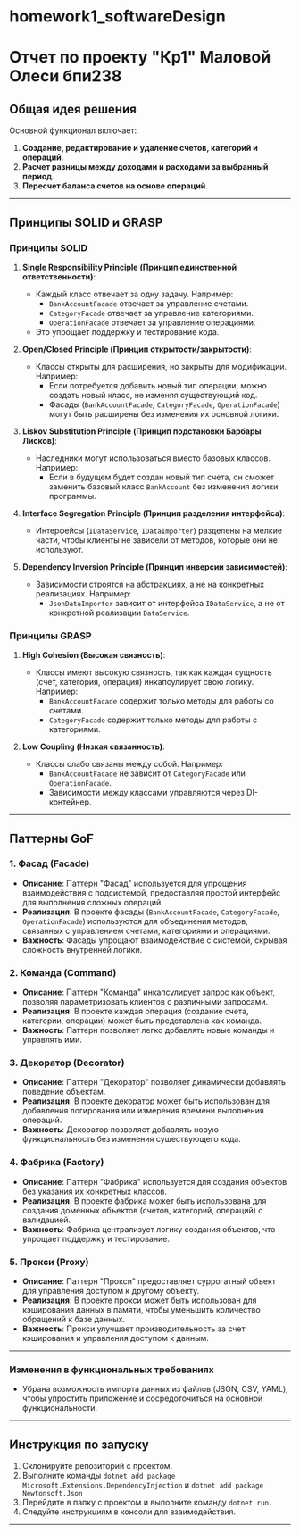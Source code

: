 # homework1_softwareDesign
# Отчет по проекту "Кр1" Маловой Олеси бпи238

## Общая идея решения

Основной функционал включает:

1. **Создание, редактирование и удаление счетов, категорий и операций**.
2. **Расчет разницы между доходами и расходами за выбранный период**.
3. **Пересчет баланса счетов на основе операций**.

---

## Принципы SOLID и GRASP

### Принципы SOLID

1. **Single Responsibility Principle (Принцип единственной ответственности)**:
   - Каждый класс отвечает за одну задачу. Например:
     - `BankAccountFacade` отвечает за управление счетами.
     - `CategoryFacade` отвечает за управление категориями.
     - `OperationFacade` отвечает за управление операциями.
   - Это упрощает поддержку и тестирование кода.

2. **Open/Closed Principle (Принцип открытости/закрытости)**:
   - Классы открыты для расширения, но закрыты для модификации. Например:
     - Если потребуется добавить новый тип операции, можно создать новый класс, не изменяя существующий код.
     - Фасады (`BankAccountFacade`, `CategoryFacade`, `OperationFacade`) могут быть расширены без изменения их основной логики.

3. **Liskov Substitution Principle (Принцип подстановки Барбары Лисков)**:
   - Наследники могут использоваться вместо базовых классов. Например:
     - Если в будущем будет создан новый тип счета, он сможет заменить базовый класс `BankAccount` без изменения логики программы.

4. **Interface Segregation Principle (Принцип разделения интерфейса)**:
   - Интерфейсы (`IDataService`, `IDataImporter`) разделены на мелкие части, чтобы клиенты не зависели от методов, которые они не используют.

5. **Dependency Inversion Principle (Принцип инверсии зависимостей)**:
   - Зависимости строятся на абстракциях, а не на конкретных реализациях. Например:
     - `JsonDataImporter` зависит от интерфейса `IDataService`, а не от конкретной реализации `DataService`.

### Принципы GRASP

1. **High Cohesion (Высокая связность)**:
   - Классы имеют высокую связность, так как каждая сущность (счет, категория, операция) инкапсулирует свою логику. Например:
     - `BankAccountFacade` содержит только методы для работы со счетами.
     - `CategoryFacade` содержит только методы для работы с категориями.

2. **Low Coupling (Низкая связанность)**:
   - Классы слабо связаны между собой. Например:
     - `BankAccountFacade` не зависит от `CategoryFacade` или `OperationFacade`.
     - Зависимости между классами управляются через DI-контейнер.

---

## Паттерны GoF

### 1. **Фасад (Facade)**
- **Описание**: Паттерн "Фасад" используется для упрощения взаимодействия с подсистемой, предоставляя простой интерфейс для выполнения сложных операций.
- **Реализация**: В проекте фасады (`BankAccountFacade`, `CategoryFacade`, `OperationFacade`) используются для объединения методов, связанных с управлением счетами, категориями и операциями.
- **Важность**: Фасады упрощают взаимодействие с системой, скрывая сложность внутренней логики.

### 2. **Команда (Command)**
- **Описание**: Паттерн "Команда" инкапсулирует запрос как объект, позволяя параметризовать клиентов с различными запросами.
- **Реализация**: В проекте каждая операция (создание счета, категории, операции) может быть представлена как команда.
- **Важность**: Паттерн позволяет легко добавлять новые команды и управлять ими.

### 3. **Декоратор (Decorator)**
- **Описание**: Паттерн "Декоратор" позволяет динамически добавлять поведение объектам.
- **Реализация**: В проекте декоратор может быть использован для добавления логирования или измерения времени выполнения операций.
- **Важность**: Декоратор позволяет добавлять новую функциональность без изменения существующего кода.

### 4. **Фабрика (Factory)**
- **Описание**: Паттерн "Фабрика" используется для создания объектов без указания их конкретных классов.
- **Реализация**: В проекте фабрика может быть использована для создания доменных объектов (счетов, категорий, операций) с валидацией.
- **Важность**: Фабрика централизует логику создания объектов, что упрощает поддержку и тестирование.

### 5. **Прокси (Proxy)**
- **Описание**: Паттерн "Прокси" предоставляет суррогатный объект для управления доступом к другому объекту.
- **Реализация**: В проекте прокси может быть использован для кэширования данных в памяти, чтобы уменьшить количество обращений к базе данных.
- **Важность**: Прокси улучшает производительность за счет кэширования и управления доступом к данным.

---

### Изменения в функциональных требованиях
- Убрана возможность импорта данных из файлов (JSON, CSV, YAML), чтобы упростить приложение и сосредоточиться на основной функциональности.

---

## Инструкция по запуску

1. Склонируйте репозиторий с проектом.
2. Выполните команды `dotnet add package Microsoft.Extensions.DependencyInjection` и `dotnet add package Newtonsoft.Json`
3. Перейдите в папку с проектом и выполните команду `dotnet run`.
4. Следуйте инструкциям в консоли для взаимодействия.

---
